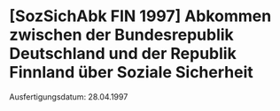 # [SozSichAbk FIN 1997] Abkommen zwischen der Bundesrepublik Deutschland und der Republik Finnland über Soziale Sicherheit

Ausfertigungsdatum: 28.04.1997

 